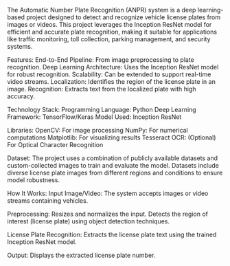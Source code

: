 The Automatic Number Plate Recognition (ANPR) system is a deep learning-based project designed to detect and recognize vehicle license plates from images or videos. This project leverages the Inception ResNet model for efficient and accurate plate recognition, making it suitable for applications like traffic monitoring, toll collection, parking management, and security systems.

Features:
End-to-End Pipeline: From image preprocessing to plate recognition.
Deep Learning Architecture: Uses the Inception ResNet model for robust recognition.
Scalability: Can be extended to support real-time video streams.
Localization: Identifies the region of the license plate in an image.
Recognition: Extracts text from the localized plate with high accuracy.


Technology Stack:
Programming Language: Python
Deep Learning Framework: TensorFlow/Keras
Model Used: Inception ResNet


Libraries:
OpenCV: For image processing
NumPy: For numerical computations
Matplotlib: For visualizing results
Tesseract OCR: (Optional) For Optical Character Recognition

Dataset:
The project uses a combination of publicly available datasets and custom-collected images to train and evaluate the model.
Datasets include diverse license plate images from different regions and conditions to ensure model robustness.

How It Works:
Input Image/Video:
The system accepts images or video streams containing vehicles.

Preprocessing:
Resizes and normalizes the input.
Detects the region of interest (license plate) using object detection techniques.

License Plate Recognition:
Extracts the license plate text using the trained Inception ResNet model.

Output:
Displays the extracted license plate number.
